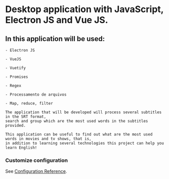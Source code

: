 # Desktop application with JavaScript, Electron JS and Vue JS.

## In this application will be used:
```
- Electron JS

- VueJS

- Vuetify

- Promises

- Regex

- Processamento de arquivos

- Map, reduce, filter
```

```
The application that will be developed will process several subtitles in the SRT format,
search and group which are the most used words in the subtitles provided.
```

```
This application can be useful to find out what are the most used words in movies and tv shows, that is, 
in addition to learning several technologies this project can help you learn English!
```


### Customize configuration
See [Configuration Reference](https://cli.vuejs.org/config/).
